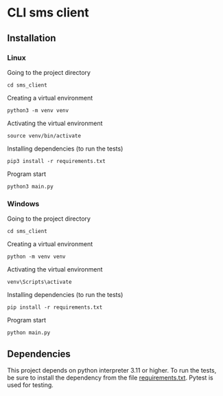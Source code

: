 # CLI sms client

## Installation


### Linux

Going to the project directory
```commandline
cd sms_client
```

Creating a virtual environment
```commandline
python3 -m venv venv
```

Activating the virtual environment
```commandline
source venv/bin/activate
```

Installing dependencies (to run the tests)
```commandline
pip3 install -r requirements.txt
```

Program start
```commandline
python3 main.py
```

### Windows

Going to the project directory
```commandline
cd sms_client
```

Creating a virtual environment
```commandline
python -m venv venv
```

Activating the virtual environment
```commandline
venv\Scripts\activate
```

Installing dependencies (to run the tests)
```commandline
pip install -r requirements.txt
```

Program start
```commandline
python main.py
```

## Dependencies

This project depends on python interpreter 3.11 or higher.
To run the tests, be sure to install the dependency from the file [requirements.txt](requirements.txt).
Pytest is used for testing.
